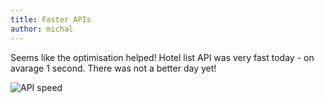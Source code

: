 ```yaml
---
title: Faster APIs
author: michal
---
```


Seems like the optimisation helped! Hotel list API was very fast today - on avarage 1 second. There was not a better day yet!

![API speed](https://dl.dropbox.com/s/qbl6c9klfojngh7/Screenshot%202014-05-01%2019.05.25.png)
